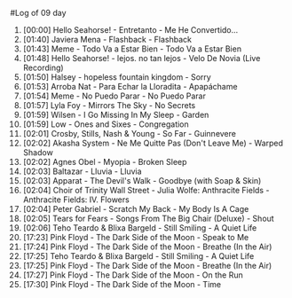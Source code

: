 #Log of 09 day

1. [00:00] Hello Seahorse! - Entretanto - Me He Convertido...
1. [01:40] Javiera Mena - Flashback - Flashback
1. [01:43] Meme - Todo Va a Estar Bien - Todo Va a Estar Bien
1. [01:48] Hello Seahorse! - lejos. no tan lejos - Velo De Novia (Live Recording)
1. [01:50] Halsey - hopeless fountain kingdom - Sorry
1. [01:53] Arroba Nat - Para Echar la Lloradita - Apapáchame
1. [01:54] Meme - No Puedo Parar - No Puedo Parar
1. [01:57] Lyla Foy - Mirrors The Sky - No Secrets
1. [01:59] Wilsen - I Go Missing In My Sleep - Garden
1. [01:59] Low - Ones and Sixes - Congregation
1. [02:01] Crosby, Stills, Nash & Young - So Far - Guinnevere
1. [02:02] Akasha System - Ne Me Quitte Pas (Don't Leave Me) - Warped Shadow
1. [02:02] Agnes Obel - Myopia - Broken Sleep
1. [02:03] Baltazar - Lluvia - Lluvia
1. [02:03] Apparat - The Devil's Walk - Goodbye (with Soap & Skin)
1. [02:04] Choir of Trinity Wall Street - Julia Wolfe: Anthracite Fields - Anthracite Fields: IV. Flowers
1. [02:04] Peter Gabriel - Scratch My Back - My Body Is A Cage
1. [02:05] Tears for Fears - Songs From The Big Chair (Deluxe) - Shout
1. [02:06] Teho Teardo & Blixa Bargeld - Still Smiling - A Quiet Life
1. [17:23] Pink Floyd - The Dark Side of the Moon - Speak to Me
1. [17:24] Pink Floyd - The Dark Side of the Moon - Breathe (In the Air)
1. [17:25] Teho Teardo & Blixa Bargeld - Still Smiling - A Quiet Life
1. [17:25] Pink Floyd - The Dark Side of the Moon - Breathe (In the Air)
1. [17:27] Pink Floyd - The Dark Side of the Moon - On the Run
1. [17:30] Pink Floyd - The Dark Side of the Moon - Time
